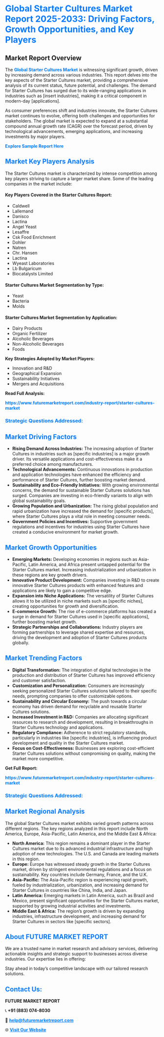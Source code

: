 <h1 style="color: #007BFF;">Global Starter Cultures Market Report 2025-2033: Driving Factors, Growth Opportunities, and Key Players</h1>

<section id="overview">
<h2>Market Report Overview</h2>
<p>The <a href="https://www.futuremarketreport.com/industry-report/starter-cultures-market" style="color: #007BFF; text-decoration: none;"><strong>Global Starter Cultures Market</strong></a> is witnessing significant growth, driven by increasing demand across various industries. This report delves into the key aspects of the Starter Cultures market, providing a comprehensive analysis of its current status, future potential, and challenges. The demand for Starter Cultures has surged due to its wide-ranging applications in industries such as [insert industries], making it a critical component in modern-day [applications].</p>
<p>As consumer preferences shift and industries innovate, the Starter Cultures market continues to evolve, offering both challenges and opportunities for stakeholders. The global market is expected to expand at a substantial compound annual growth rate (CAGR) over the forecast period, driven by technological advancements, emerging applications, and increasing investments by major players.</p>
</section>

<section id="overview">
<p><a href="https://www.futuremarketreport.com/request-sample/reportId=92934" style="color: #007BFF; text-decoration: none;"><strong>Explore Sample Report Here</strong></a></p>
</section>

<section id="key-players">
<h2 style="color: #007BFF;">Market Key Players Analysis</h2>
<p>The Starter Cultures market is characterized by intense competition among key players striving to capture a larger market share. Some of the leading companies in the market include:</p>
<h4>Key Players Covered in the Starter Cultures Report:</h4>
<ul><li>Caldwell</li><li>Lallemand</li><li>Danisco</li><li>Lactina</li><li>Angel Yeast</li><li>Lesaffre</li><li>Csk Food Enrichment</li><li>Dohler</li><li>Natren</li><li>Chr. Hansen</li><li>Lactina</li><li>Wyeast Laboratories</li><li>Lb Bulgaricum</li><li>Biocatalysts Limited</li></ul>
<h4>Starter Cultures Market Segmentation by Type:</h4>
<ul><li>Yeast</li><li>Bacteria</li><li>Molds</li></ul>

<h4>Starter Cultures Market Segmentation by Application:</h4>
<ul><li>Dairy Products</li><li>Organic Fertilizer</li><li>Alcoholic Beverages</li><li>Non-Alcoholic Beverages</li><li>Foods</li></ul>
<p><strong>Key Strategies Adopted by Market Players:</strong></p>
<ul>
<li>Innovation and R&D</li>
<li>Geographical Expansion</li>
<li>Sustainability Initiatives</li>
<li>Mergers and Acquisitions</li>
</ul>
</section>

<section>
<p><strong>Read Full Analysis: </strong></p><a href="https://www.futuremarketreport.com/industry-report/starter-cultures-market" style="color: #007BFF; text-decoration: none;"><strong>https://www.futuremarketreport.com/industry-report/starter-cultures-market</strong></a>
<h3 style="color: #007BFF;">Strategic Questions Addressed:</h3>
</section>

<section id="driving-factors">
<h2 style="color: #007BFF;">Market Driving Factors</h2>
<ul>
<li><strong>Rising Demand Across Industries:</strong> The increasing adoption of Starter Cultures in industries such as [specific industries] is a major growth driver. Its versatile applications and cost-effectiveness make it a preferred choice among manufacturers.</li>
<li><strong>Technological Advancements:</strong> Continuous innovations in production and application technologies have enhanced the efficiency and performance of Starter Cultures, further boosting market demand.</li>
<li><strong>Sustainability and Eco-Friendly Initiatives:</strong> With growing environmental concerns, the demand for sustainable Starter Cultures solutions has surged. Companies are investing in eco-friendly variants to align with global sustainability goals.</li>
<li><strong>Growing Population and Urbanization:</strong> The rising global population and rapid urbanization have increased the demand for [specific products], where Starter Cultures plays a vital role in meeting consumer needs.</li>
<li><strong>Government Policies and Incentives:</strong> Supportive government regulations and incentives for industries using Starter Cultures have created a conducive environment for market growth.</li>
</ul>
</section>

<section id="growth-opportunities">
<h2 style="color: #007BFF;">Market Growth Opportunities</h2>
<ul>
<li><strong>Emerging Markets:</strong> Developing economies in regions such as Asia-Pacific, Latin America, and Africa present untapped potential for the Starter Cultures market. Increasing industrialization and urbanization in these regions are key growth drivers.</li>
<li><strong>Innovative Product Development:</strong> Companies investing in R&D to create innovative Starter Cultures products with enhanced features and applications are likely to gain a competitive edge.</li>
<li><strong>Expansion into Niche Applications:</strong> The versatility of Starter Cultures allows it to be utilized in niche markets such as [specific niches], creating opportunities for growth and diversification.</li>
<li><strong>E-commerce Growth:</strong> The rise of e-commerce platforms has created a surge in demand for Starter Cultures used in [specific applications], further boosting market growth.</li>
<li><strong>Strategic Partnerships and Collaborations:</strong> Industry players are forming partnerships to leverage shared expertise and resources, driving the development and adoption of Starter Cultures products globally.</li>
</ul>
</section>

<section id="trending-factors">
<h2 style="color: #007BFF;">Market Trending Factors</h2>
<ul>
<li><strong>Digital Transformation:</strong> The integration of digital technologies in the production and distribution of Starter Cultures has improved efficiency and customer satisfaction.</li>
<li><strong>Customization and Personalization:</strong> Consumers are increasingly seeking personalized Starter Cultures solutions tailored to their specific needs, prompting companies to offer customizable options.</li>
<li><strong>Sustainability and Circular Economy:</strong> The push towards a circular economy has driven demand for recyclable and reusable Starter Cultures solutions.</li>
<li><strong>Increased Investment in R&D:</strong> Companies are allocating significant resources to research and development, resulting in breakthroughs in Starter Cultures technology and applications.</li>
<li><strong>Regulatory Compliance:</strong> Adherence to strict regulatory standards, particularly in industries like [specific industries], is influencing product development and quality in the Starter Cultures market.</li>
<li><strong>Focus on Cost-Effectiveness:</strong> Businesses are exploring cost-efficient Starter Cultures solutions without compromising on quality, making the market more competitive.</li>
</ul>
</section>

<section>
<p><strong>Get Full Report: </strong></p><a href="https://www.futuremarketreport.com/industry-report/starter-cultures-market" style="color: #007BFF; text-decoration: none;"><strong>https://www.futuremarketreport.com/industry-report/starter-cultures-market</strong></a>
<h3 style="color: #007BFF;">Strategic Questions Addressed:</h3>
</section>


<section id="regional-analysis">
<h2 style="color: #007BFF;">Market Regional Analysis</h2>
<p>The global Starter Cultures market exhibits varied growth patterns across different regions. The key regions analyzed in this report include North America, Europe, Asia-Pacific, Latin America, and the Middle East & Africa:</p>
<ul>
<li><strong>North America:</strong> This region remains a dominant player in the Starter Cultures market due to its advanced industrial infrastructure and high adoption of new technologies. The U.S. and Canada are leading markets in this region.</li>
<li><strong>Europe:</strong> Europe has witnessed steady growth in the Starter Cultures market, driven by stringent environmental regulations and a focus on sustainability. Key countries include Germany, France, and the U.K.</li>
<li><strong>Asia-Pacific:</strong> The Asia-Pacific region is experiencing rapid growth, fueled by industrialization, urbanization, and increasing demand for Starter Cultures in countries like China, India, and Japan.</li>
<li><strong>Latin America:</strong> Emerging markets in Latin America, such as Brazil and Mexico, present significant opportunities for the Starter Cultures market, supported by growing industrial activities and investments.</li>
<li><strong>Middle East & Africa:</strong> The region’s growth is driven by expanding industries, infrastructure development, and increasing demand for Starter Cultures in sectors like [specific sectors].</li>
</ul>
</section>

<footer>
<h2 style="color: #007BFF;">About FUTURE MARKET REPORT</h2>
<p>We are a trusted name in market research and advisory services, delivering actionable insights and strategic support to businesses across diverse industries. Our expertise lies in offering:</p>

<p>Stay ahead in today’s competitive landscape with our tailored research solutions.</p>

<h2 style="color: #007BFF;">Contact Us:</h2>
<p><strong>FUTURE MARKET REPORT</strong></p>
<p>📞 <strong>+91 (883) 074-8030</strong></p>
<p>📧 <strong><a href="mailto:help@futuremarketreport.com" style="color: #007BFF;">help@futuremarketreport.com</a></strong></p>
<p>🌐 <strong><a href="https://www.futuremarketreport.com/" style="color: #007BFF;">Visit Our Website</a></strong></p>
</footer>